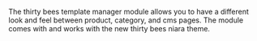 The thirty bees template manager module allows you to have a different look and feel between product, category, and cms pages. The module comes with and works with the new thirty bees niara theme. 